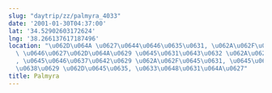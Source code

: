 ```yaml
---
slug: "daytrip/zz/palmyra_4033"
date: '2001-01-30T04:37:00'
lat: '34.52902603172624'
lng: '38.266137617187496'
location: "\u062D\u064A \u0627\u0644\u0646\u0635\u0631, \u062A\u062F\u0645\u0631,\
  \ \u0646\u0627\u062D\u064A\u0629 \u0645\u0631\u0643\u0632 \u062A\u062F\u0645\u0631\
  , \u0645\u0646\u0637\u0642\u0629 \u062A\u062F\u0645\u0631, \u0645\u062D\u0627\u0641\
  \u0638\u0629 \u062D\u0645\u0635, \u0633\u0648\u0631\u064A\u0627"
title: Palmyra
---
```



